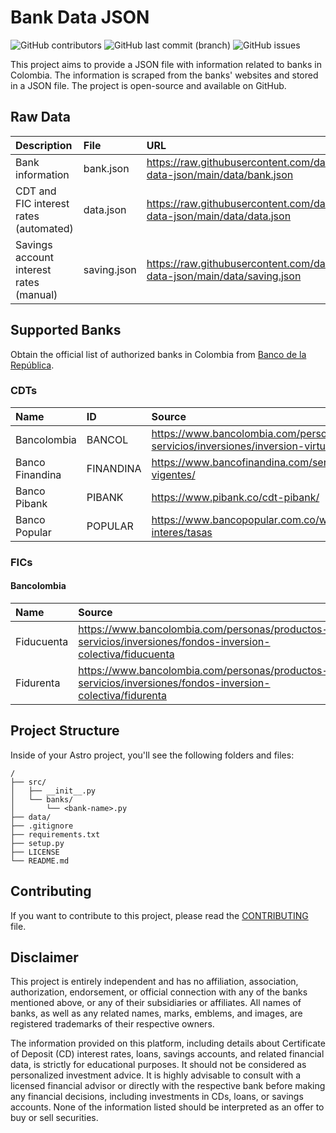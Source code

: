 # Bank Data JSON

![GitHub contributors](https://img.shields.io/github/contributors/danielcgiraldo/bank-data-json)
![GitHub last commit (branch)](https://img.shields.io/github/last-commit/danielcgiraldo/bank-data-json/main)
![GitHub issues](https://img.shields.io/github/issues/danielcgiraldo/bank-data-json)

This project aims to provide a JSON file with information related to banks in Colombia. The information is scraped from the banks' websites and stored in a JSON file. The project is open-source and available on GitHub.

## Raw Data

| Description                             | File        | URL                                                                                     |
| :-------------------------------------- | :---------- | :-------------------------------------------------------------------------------------- |
| Bank information        | bank.json   | <https://raw.githubusercontent.com/danielcgiraldo/bank-data-json/main/data/bank.json>   |
| CDT and FIC interest rates (automated)  | data.json   | <https://raw.githubusercontent.com/danielcgiraldo/bank-data-json/main/data/data.json>   |
| Savings account interest rates (manual) | saving.json | <https://raw.githubusercontent.com/danielcgiraldo/bank-data-json/main/data/saving.json> |

## Supported Banks

Obtain the official list of authorized banks in Colombia from [Banco de la República](https://www.banrep.gov.co/es/sistemas-pago/cenit/entidades-autorizadas).

### CDTs

| Name            | ID        | Source                                                                                     |
| :-------------- | :-------- | :----------------------------------------------------------------------------------------- |
| Bancolombia     | BANCOL    | <https://www.bancolombia.com/personas/productos-servicios/inversiones/inversion-virtual>   |
| Banco Finandina | FINANDINA | <https://www.bancofinandina.com/servicio-al-cliente/tasas-y-tarifas/tasas-vigentes/>       |
| Banco Pibank    | PIBANK    | <https://www.pibank.co/cdt-pibank/>                                                        |
| Banco Popular   | POPULAR   | <https://www.bancopopular.com.co/wps/portal/bancopopular/inicio/informacion-interes/tasas> |

### FICs

#### Bancolombia

| Name       | Source                                                                                                       |
| :--------- | :----------------------------------------------------------------------------------------------------------- |
| Fiducuenta | <https://www.bancolombia.com/personas/productos-servicios/inversiones/fondos-inversion-colectiva/fiducuenta> |
| Fidurenta  | <https://www.bancolombia.com/personas/productos-servicios/inversiones/fondos-inversion-colectiva/fidurenta>  |

## Project Structure

Inside of your Astro project, you'll see the following folders and files:

```text
/
├── src/
│   ├── __init__.py
│   └── banks/
│       └── <bank-name>.py
├── data/
├── .gitignore
├── requirements.txt
├── setup.py
├── LICENSE
└── README.md

```

## Contributing

If you want to contribute to this project, please read the [CONTRIBUTING](CONTRIBUTING.md) file.

## Disclaimer

This project is entirely independent and has no affiliation, association, authorization, endorsement, or official connection with any of the banks mentioned above, or any of their subsidiaries or affiliates. All names of banks, as well as any related names, marks, emblems, and images, are registered trademarks of their respective owners.

The information provided on this platform, including details about Certificate of Deposit (CD) interest rates, loans, savings accounts, and related financial data, is strictly for educational purposes. It should not be considered as personalized investment advice. It is highly advisable to consult with a licensed financial advisor or directly with the respective bank before making any financial decisions, including investments in CDs, loans, or savings accounts. None of the information listed should be interpreted as an offer to buy or sell securities.
